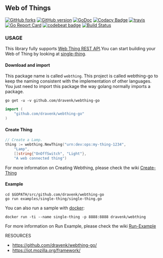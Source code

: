 Web of Things
---
 [![GitHub forks](https://img.shields.io/github/forks/dravenk/webthing-go.svg?style=social&label=Fork&maxAge=2592000)](https://GitHub.com/dravenk/webthing-go/network/)
 [![GitHub version](https://badge.fury.io/gh/dravenk%2Fwebthing-go.svg)](https://badge.fury.io/gh/dravenk%2Fwebthing-go)
 [![GoDoc](https://godoc.org/github.com/dravenk/webthing-go?status.png)](https://godoc.org/github.com/dravenk/webthing-go) 
 [![Codacy Badge](https://api.codacy.com/project/badge/Grade/bef38274a3cb4156b374bb76dc1670e5)](https://www.codacy.com/manual/dravenk/webthing-go?utm_source=github.com&amp;utm_medium=referral&amp;utm_content=dravenk/webthing-go&amp;utm_campaign=Badge_Grade) 
 [![travis](https://api.travis-ci.org/dravenk/webthing-go.svg?branch=master)](https://travis-ci.com/dravenk/webthing-go) 
 [![Go Report Card](https://goreportcard.com/badge/github.com/dravenk/webthing-go)](https://goreportcard.com/report/github.com/dravenk/webthing-go)
 [![codebeat badge](https://codebeat.co/badges/090b9189-b20c-4910-8ff2-d7c12a28e55f)](https://codebeat.co/projects/github-com-dravenk-webthing-go-master)
 [![Build Status](https://img.shields.io/docker/cloud/build/dravenk/webthing.svg)](https://cloud.docker.com/repository/docker/dravenk/webthing/builds)

### USAGE
This library fully supports [Web Thing REST API](https://iot.mozilla.org/wot/).You can start building your Web of Thing by looking at [single-thing](https://github.com/dravenk/webthing-go/blob/master/examples/single-thing/single-thing.go). 

#### Download and import
This package name is called `webthing`. This project is called webthing-go to keep the naming consistent with the implementation of other languages. You just need to import this package the way golang normally imports a package.
```
go get -u -v github.com/dravenk/webthing-go
```
```go
import (
	"github.com/dravenk/webthing-go"
)
```

#### Create Thing
```go
// Create a Lamp.
thing := webthing.NewThing("urn:dev:ops:my-thing-1234",
	"Lamp",
	[]string{"OnOffSwitch", "Light"},
	"A web connected thing")
```
For more information on Creating Webthing, please check the wiki [Create-Thing](https://github.com/dravenk/webthing-go/wiki/Create-Thing)

#### Example
```
cd $GOPATH/src/github.com/dravenk/webthing-go
go run examples/single-thing/single-thing.go
```
You can also run a sample with [docker](https://hub.docker.com/r/dravenk/webthing):
```
docker run -ti --name single-thing -p 8888:8888 dravenk/webthing
```
For more information on Run Example, please check the wiki [Run-Example](https://github.com/dravenk/webthing-go/wiki/Run-example)

RESOURCES
  * https://github.com/dravenk/webthing-go/
  * https://iot.mozilla.org/framework/
